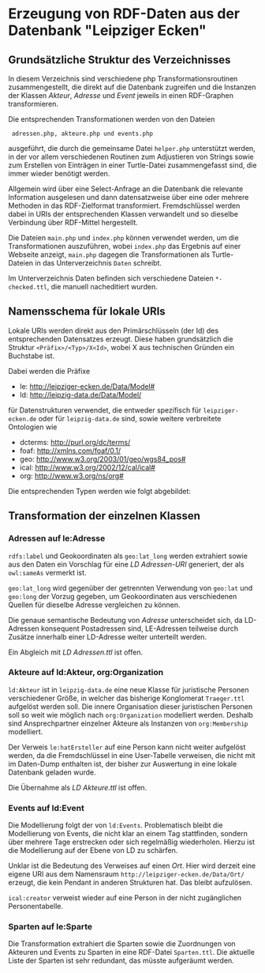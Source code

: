 # Erzeugung von RDF-Daten aus der Datenbank "Leipziger Ecken"

## Grundsätzliche Struktur des Verzeichnisses

In diesem Verzeichnis sind verschiedene php Transformationsroutinen
zusammengestellt, die direkt auf die Datenbank zugreifen und die Instanzen der
Klassen *Akteur*, *Adresse* und *Event* jeweils in einen RDF-Graphen
transformieren.

Die entsprechenden Transformationen werden von den Dateien
```
 adressen.php, akteure.php und events.php
```
ausgeführt, die durch die gemeinsame Datei `helper.php` unterstützt werden, in
der vor allem verschiedenen Routinen zum Adjustieren von Strings sowie zum
Erstellen von Einträgen in einer Turtle-Datei zusammengefasst sind, die immer
wieder benötigt werden.  

Allgemein wird über eine Select-Anfrage an die Datenbank die relevante
Information ausgelesen und dann datensatzweise über eine oder mehrere Methoden
in das RDF-Zielformat transformiert.  Fremdschlüssel werden dabei in URIs der
entsprechenden Klassen verwandelt und so dieselbe Verbindung über RDF-Mittel
hergestellt. 

Die Dateien `main.php` und `index.php` können verwendet werden, um die
Transformationen auszuführen, wobei `index.php` das Ergebnis auf einer Webseite
anzeigt, `main.php` dagegen die Transformationen als Turtle-Dateien in das
Unterverzeichnis `Daten` schreibt.

Im Unterverzeichnis Daten befinden sich verschiedene Dateien `*-checked.ttl`,
die manuell nacheditiert wurden. 

## Namensschema für lokale URIs

Lokale URIs werden direkt aus den Primärschlüsseln (der Id) des entsprechenden
Datensatzes erzeugt. Diese haben grundsätzlich die Struktur
`<Präfix>/<Typ>/X<Id>`, wobei X aus technischen Gründen ein Buchstabe ist.

Dabei werden die Präfixe

-  le: <http://leipziger-ecken.de/Data/Model#>
-  ld: <http://leipzig-data.de/Data/Model/> 

für Datenstrukturen verwendet, die entweder spezifisch für `leipziger-ecken.de`
oder für `leipzig-data.de` sind, sowie weitere verbreitete Ontologien wie

-  dcterms: <http://purl.org/dc/terms/>
-  foaf: <http://xmlns.com/foaf/0.1/> 
-  geo: <http://www.w3.org/2003/01/geo/wgs84_pos#>
-  ical: <http://www.w3.org/2002/12/cal/ical#>
-  org: <http://www.w3.org/ns/org#>

Die entsprechenden Typen werden wie folgt abgebildet: 

## Transformation der einzelnen Klassen

### Adressen auf le:Adresse

`rdfs:label` und Geokoordinaten als `geo:lat_long` werden extrahiert sowie aus
den Daten ein Vorschlag für eine *LD Adressen-URI* generiert, der als
`owl:sameAs` vermerkt ist.  

`geo:lat_long` wird gegenüber der getrennten Verwendung von `geo:lat` und
`geo:long` der Vorzug gegeben, um Geokoordinaten aus verschiedenen Quellen für
dieselbe Adresse vergleichen zu können.

Die genaue semantische Bedeutung von *Adresse* unterscheidet sich, da
LD-Adressen konsequent Postadressen sind, LE-Adressen teilweise durch Zusätze
innerhalb einer LD-Adresse weiter unterteilt werden. 

Ein Abgleich mit *LD Adressen.ttl* ist offen. 

### Akteure auf ld:Akteur, org:Organization

`ld:Akteur` ist in `leipzig-data.de` eine neue Klasse für juristische Personen
verschiedener Größe, in welcher das bisherige Konglomerat `Traeger.ttl`
aufgelöst werden soll.  Die innere Organisation dieser juristischen Personen
soll so weit wie möglich nach `org:Organization` modelliert werden. Deshalb
sind Ansprechpartner einzelner Akteure als Instanzen von `org:Membership`
modelliert.

Der Verweis `le:hatErsteller` auf eine Person kann nicht weiter aufgelöst
werden, da die Fremdschlüssel in eine User-Tabelle verweisen, die nicht mit im
Daten-Dump enthalten ist, der bisher zur Auswertung in eine lokale Datenbank
geladen wurde.

Die Übernahme als *LD Akteure.ttl* ist offen. 

### Events auf ld:Event

Die Modellierung folgt der von `ld:Events`. Problematisch bleibt die
Modellierung von Events, die nicht klar an einem Tag stattfinden, sondern über
mehrere Tage erstrecken oder sich regelmäßig wiederholen. Hierzu ist die
Modellierung auf der Ebene von LD zu schärfen.

Unklar ist die Bedeutung des Verweises auf einen *Ort*.  Hier wird derzeit eine
eigene URI aus dem Namensraum `http://leipziger-ecken.de/Data/Ort/` erzeugt,
die kein Pendant in anderen Strukturen hat. Das bleibt aufzulösen. 

`ical:creator` verweist wieder auf eine Person in der nicht zugänglichen
Personentabelle.

### Sparten auf le:Sparte

Die Transformation extrahiert die Sparten sowie die Zuordnungen von Akteuren
und Events zu Sparten in eine RDF-Datei `Sparten.ttl`.  Die aktuelle Liste der
Sparten ist sehr redundant, das müsste aufgeräumt werden. 

